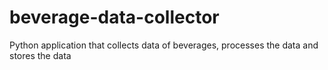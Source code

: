 # beverage-data-collector
Python application that collects data of beverages, processes the data and stores the data
